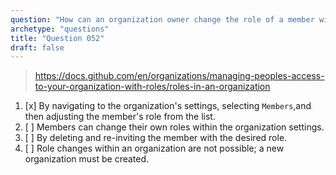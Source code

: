 ```yaml
---
question: "How can an organization owner change the role of a member within the organization?"
archetype: "questions"
title: "Question 052"
draft: false
---
```


> https://docs.github.com/en/organizations/managing-peoples-access-to-your-organization-with-roles/roles-in-an-organization
1. [x] By navigating to the organization's settings, selecting `Members`,and then adjusting the member's role from the list.
1. [ ] Members can change their own roles within the organization settings.
1. [ ] By deleting and re-inviting the member with the desired role.
1. [ ] Role changes within an organization are not possible; a new organization must be created.
